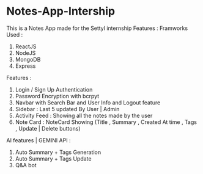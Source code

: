 # Notes-App-Intership
This is a Notes App made for the Settyl internship
Features : 
Framworks Used :
1. ReactJS
2. NodeJS
3. MongoDB
4. Express

Features : 
1. Login / Sign Up Authentication
2. Password Encryption with bcrpyt
3. Navbar with Search Bar and User Info and Logout feature
4. Sidebar : Last 5 updated By User | Admin
5. Activity Feed : Showing all the notes made by the user
6. Note Card : NoteCard Showing (Title , Summary , Created At time , Tags , Update | Delete buttons)

AI features | GEMINI API : 
1. Auto Summary + Tags Generation
2. Auto Summary + Tags Update
3. Q&A bot 
